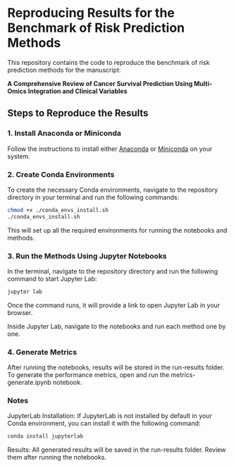 
# Reproducing Results for the Benchmark of Risk Prediction Methods

This repository contains the code to reproduce the benchmark of risk prediction methods for the manuscript:

**A Comprehensive Review of Cancer Survival Prediction Using Multi-Omics Integration and Clinical Variables**

## Steps to Reproduce the Results

### 1. Install Anaconda or Miniconda
Follow the instructions to install either [Anaconda](https://www.anaconda.com/products/distribution) or [Miniconda](https://docs.conda.io/en/latest/miniconda.html) on your system.

### 2. Create Conda Environments
To create the necessary Conda environments, navigate to the repository directory in your terminal and run the following commands:

```bash
chmod +x ./conda_envs_install.sh
./conda_envs_install.sh
```
This will set up all the required environments for running the notebooks and methods.

### 3. Run the Methods Using Jupyter Notebooks
In the terminal, navigate to the repository directory and run the following command to start Jupyter Lab:

```bash
jupyter lab
```
Once the command runs, it will provide a link to open Jupyter Lab in your browser.

Inside Jupyter Lab, navigate to the notebooks and run each method one by one.

### 4. Generate Metrics
After running the notebooks, results will be stored in the run-results folder. To generate the performance metrics, open and run the metrics-generate.ipynb notebook.

### Notes
JupyterLab Installation: If JupyterLab is not installed by default in your Conda environment, you can install it with the following command:

```bash
conda install jupyterlab
```
Results: All generated results will be saved in the run-results folder. Review them after running the notebooks.


